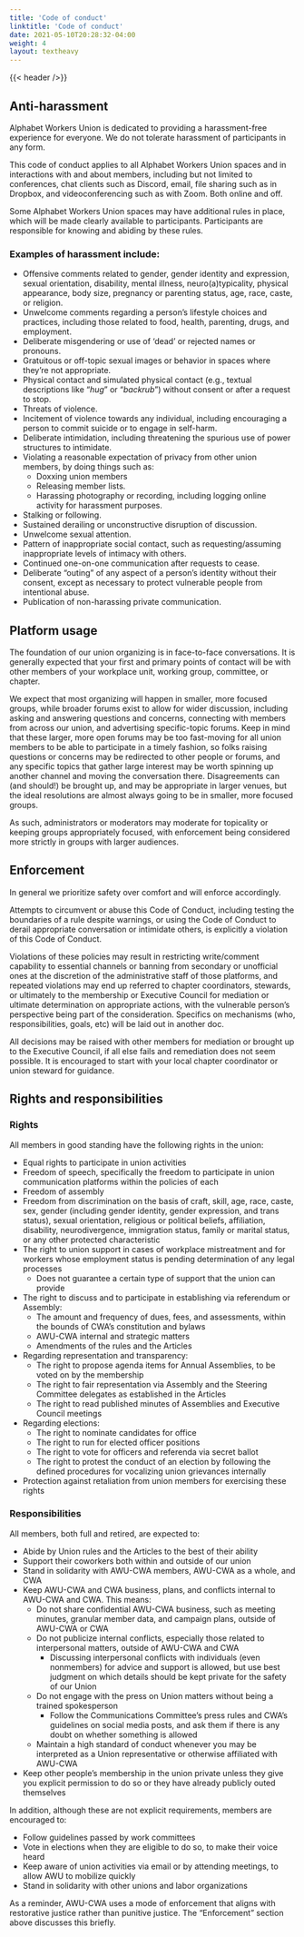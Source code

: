 ```yaml
---
title: 'Code of conduct'
linktitle: 'Code of conduct'
date: 2021-05-10T20:28:32-04:00
weight: 4
layout: textheavy
---
```


{{< header />}}

## Anti-harassment

Alphabet Workers Union is dedicated to providing a harassment-free experience for everyone. We do not tolerate harassment of participants in any form.

This code of conduct applies to all Alphabet Workers Union spaces and in interactions with and about members, including but not limited to conferences, chat clients such as Discord, email, file sharing such as in Dropbox, and videoconferencing such as with Zoom. Both online and off.

Some Alphabet Workers Union spaces may have additional rules in place, which will be made clearly available to participants. Participants are responsible for knowing and abiding by these rules. 

### Examples of harassment include:

* Offensive comments related to gender, gender identity and expression, sexual orientation, disability, mental illness, neuro(a)typicality, physical appearance, body size, pregnancy or parenting status, age, race, caste, or religion.
* Unwelcome comments regarding a person’s lifestyle choices and practices, including those related to food, health, parenting, drugs, and employment.
* Deliberate misgendering or use of ‘dead’ or rejected names or pronouns. 
* Gratuitous or off-topic sexual images or behavior in spaces where they’re not appropriate.
* Physical contact and simulated physical contact (e.g., textual descriptions like “*hug*” or “*backrub*”) without consent or after a request to stop.
* Threats of violence.
* Incitement of violence towards any individual, including encouraging a person to commit suicide or to engage in self-harm.
* Deliberate intimidation, including threatening the spurious use of power structures to intimidate.
* Violating a reasonable expectation of privacy from other union members, by doing things such as: 
    * Doxxing union members
    * Releasing member lists. 
    * Harassing photography or recording, including logging online activity for harassment purposes.
* Stalking or following.
* Sustained derailing or unconstructive disruption of discussion.
* Unwelcome sexual attention.
* Pattern of inappropriate social contact, such as requesting/assuming inappropriate levels of intimacy with others.
* Continued one-on-one communication after requests to cease.
* Deliberate “outing” of any aspect of a person’s identity without their consent, except as necessary to protect vulnerable people from intentional abuse.
* Publication of non-harassing private communication.

## Platform usage

The foundation of our union organizing is in face-to-face conversations. It is generally expected that your first and primary points of contact will be with other members of your workplace unit, working group, committee, or chapter.

We expect that most organizing will happen in smaller, more focused groups, while broader forums exist to allow for wider discussion, including asking and answering questions and concerns, connecting with members from across our union, and advertising specific-topic forums. Keep in mind that these larger, more open forums may be too fast-moving for all union members to be able to participate in a timely fashion, so folks raising questions or concerns may be redirected to other people or forums, and any specific topics that gather large interest may be worth spinning up another channel and moving the conversation there. Disagreements can (and should!) be brought up, and may be appropriate in larger venues, but the ideal resolutions are almost always going to be in smaller, more focused groups.

As such, administrators or moderators may moderate for topicality or keeping groups appropriately focused, with enforcement being considered more strictly in groups with larger audiences. 

## Enforcement

In general we prioritize safety over comfort and will enforce accordingly. 

Attempts to circumvent or abuse this Code of Conduct, including testing the boundaries of a rule despite warnings, or using the Code of Conduct to derail appropriate conversation or intimidate others, is explicitly a violation of this Code of Conduct.

Violations of these policies may result in restricting write/comment capability to essential channels or banning from secondary or unofficial ones at the discretion of the administrative staff of those platforms, and repeated violations may end up referred to chapter coordinators, stewards, or ultimately to the membership or Executive Council for mediation or ultimate determination on appropriate actions, with the vulnerable person’s perspective being part of the consideration. Specifics on mechanisms (who, responsibilities, goals, etc) will be laid out in another doc. 

All decisions may be raised with other members for mediation or brought up to the Executive Council, if all else fails and remediation does not seem possible. It is encouraged to start with your local chapter coordinator or union steward for guidance.  

## Rights and responsibilities

### Rights

All members in good standing have the following rights in the union:
* Equal rights to participate in union activities
* Freedom of speech, specifically the freedom to participate in union communication platforms within the policies of each
* Freedom of assembly
* Freedom from discrimination on the basis of craft, skill, age, race, caste, sex, gender (including gender identity, gender expression, and trans status), sexual orientation, religious or political beliefs, affiliation, disability, neurodivergence, immigration status, family or marital status, or any other protected characteristic
* The right to union support in cases of workplace mistreatment and for workers whose employment status is pending determination of any legal processes
    * Does not guarantee a certain type of support that the union can provide
* The right to discuss and to participate in establishing via referendum or Assembly:
    * The amount and frequency of dues, fees, and assessments, within the bounds of CWA’s constitution and bylaws
    * AWU-CWA internal and strategic matters
    * Amendments of the rules and the Articles
* Regarding representation and transparency:
    * The right to propose agenda items for Annual Assemblies, to be voted on by the membership
    * The right to fair representation via Assembly and the Steering Committee delegates as established in the Articles
    * The right to read published minutes of Assemblies and Executive Council meetings 
* Regarding elections:
    * The right to nominate candidates for office
    * The right to run for elected officer positions
    * The right to vote for officers and referenda via secret ballot
    * The right to protest the conduct of an election by following the defined procedures for vocalizing union grievances internally
* Protection against retaliation from union members for exercising these rights

### Responsibilities

All members, both full and retired, are expected to:
* Abide by Union rules and the Articles to the best of their ability
* Support their coworkers both within and outside of our union
* Stand in solidarity with AWU-CWA members, AWU-CWA as a whole, and CWA
* Keep AWU-CWA and CWA business, plans, and conflicts internal to AWU-CWA and CWA. This means:
    * Do not share confidential AWU-CWA business, such as meeting minutes, granular member data, and campaign plans, outside of AWU-CWA or CWA
    * Do not publicize internal conflicts, especially those related to interpersonal matters, outside of AWU-CWA and CWA
        * Discussing interpersonal conflicts with individuals (even nonmembers) for advice and support is allowed, but use best judgment on which details should be kept private for the safety of our Union
    * Do not engage with the press on Union matters without being a trained spokesperson
        * Follow the Communications Committee’s press rules and CWA’s guidelines on social media posts, and ask them if there is any doubt on whether something is allowed
    * Maintain a high standard of conduct whenever you may be interpreted as a Union representative or otherwise affiliated with AWU-CWA
* Keep other people’s membership in the union private unless they give you explicit permission to do so or they have already publicly outed themselves

In addition, although these are not explicit requirements, members are encouraged to:
* Follow guidelines passed by work committees
* Vote in elections when they are eligible to do so, to make their voice heard
* Keep aware of union activities via email or by attending meetings, to allow AWU to mobilize quickly
* Stand in solidarity with other unions and labor organizations

As a reminder, AWU-CWA uses a mode of enforcement that aligns with restorative justice rather than punitive justice. The “Enforcement” section above discusses this briefly.
